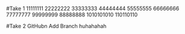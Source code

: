 #Take 1
11111111
22222222
33333333
44444444
55555555
66666666
77777777
99999999
88888888
1010101010
110110110

#Take 2 
GitHubn
Add Branch
huhahahah


